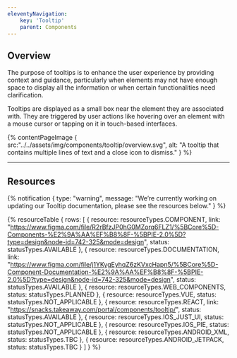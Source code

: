 ```yaml
---
eleventyNavigation:
    key: 'Tooltip'
    parent: Components
---
```


## Overview
The purpose of tooltips is to enhance the user experience by providing context and guidance, particularly when elements may not have enough space to display all the information or when certain functionalities need clarification.

Tooltips are displayed as a small box near the element they are associated with. They are triggered by user actions like hovering over an element with a mouse cursor or tapping on it in touch-based interfaces.

{% contentPageImage {
    src:"../../assets/img/components/tooltip/overview.svg",
    alt: "A tooltip that contains multiple lines of text and a close icon to dismiss."
} %}

---

## Resources

{% notification {
  type: "warning",
  message: "We’re currently working on updating our Tooltip documentation, please see the resources below."
} %}

{% resourceTable {
    rows: [
        {
            resource: resourceTypes.COMPONENT,
            link: "https://www.figma.com/file/R2rBfzJP0hG0MZorq6FLZ1/%5BCore%5D-Components-%E2%9A%AA%EF%B8%8F-%5BPIE-2.0%5D?type=design&node-id=742-325&mode=design",
            status: statusTypes.AVAILABLE
        },
        {
            resource: resourceTypes.DOCUMENTATION,
            link: "https://www.figma.com/file/j1YKygEyhqZ6zKVxcHapn5/%5BCore%5D-Component-Documentation-%E2%9A%AA%EF%B8%8F-%5BPIE-2.0%5D?type=design&node-id=742-325&mode=design",
            status: statusTypes.AVAILABLE
        },
        {
            resource: resourceTypes.WEB_COMPONENTS,
            status: statusTypes.PLANNED
        },
        {
            resource: resourceTypes.VUE,
            status: statusTypes.NOT_APPLICABLE
        },
        {
            resource: resourceTypes.REACT,
            link: "https://snacks.takeaway.com/portal/components/tooltip/",
            status: statusTypes.AVAILABLE
        },
        {
            resource: resourceTypes.IOS_JUST_UI,
            status: statusTypes.NOT_APPLICABLE
        },
        {
            resource: resourceTypes.IOS_PIE,
            status: statusTypes.NOT_APPLICABLE
        },
        {
            resource: resourceTypes.ANDROID_XML,
            status: statusTypes.TBC
        },
        {
            resource: resourceTypes.ANDROID_JETPACK,
            status: statusTypes.TBC
        }
    ]
} %}
